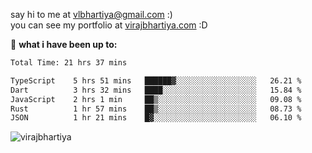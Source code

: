 say hi to me at [vlbhartiya@gmail.com](mailto:vlbhartiya@gmail.com) :)<br/>
you can see my portfolio at [virajbhartiya.com](https://virajbhartiya.com) :D<br/>


🚀 **what i have been up to:**

<!--START_SECTION:waka-->

```txt
Total Time: 21 hrs 37 mins

TypeScript    5 hrs 51 mins   ██████▓░░░░░░░░░░░░░░░░░░   26.21 %
Dart          3 hrs 32 mins   ████░░░░░░░░░░░░░░░░░░░░░   15.84 %
JavaScript    2 hrs 1 min     ██▒░░░░░░░░░░░░░░░░░░░░░░   09.08 %
Rust          1 hr 57 mins    ██▒░░░░░░░░░░░░░░░░░░░░░░   08.73 %
JSON          1 hr 21 mins    █▓░░░░░░░░░░░░░░░░░░░░░░░   06.10 %
```

<!--END_SECTION:waka-->

<p align="left"> <img src="https://komarev.com/ghpvc/?username=virajbhartiya&color=blue" alt="virajbhartiya" /> </p>
